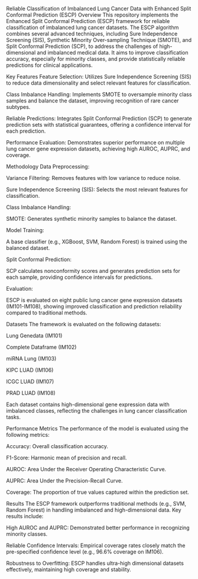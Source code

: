 Reliable Classification of Imbalanced Lung Cancer Data with Enhanced Split Conformal Prediction (ESCP)
Overview
This repository implements the Enhanced Split Conformal Prediction (ESCP) framework for reliable classification of imbalanced lung cancer datasets. The ESCP algorithm combines several advanced techniques, including Sure Independence Screening (SIS), Synthetic Minority Over-sampling Technique (SMOTE), and Split Conformal Prediction (SCP), to address the challenges of high-dimensional and imbalanced medical data. It aims to improve classification accuracy, especially for minority classes, and provide statistically reliable predictions for clinical applications.

Key Features
Feature Selection: Utilizes Sure Independence Screening (SIS) to reduce data dimensionality and select relevant features for classification.

Class Imbalance Handling: Implements SMOTE to oversample minority class samples and balance the dataset, improving recognition of rare cancer subtypes.

Reliable Predictions: Integrates Split Conformal Prediction (SCP) to generate prediction sets with statistical guarantees, offering a confidence interval for each prediction.

Performance Evaluation: Demonstrates superior performance on multiple lung cancer gene expression datasets, achieving high AUROC, AUPRC, and coverage.

Methodology
Data Preprocessing:

Variance Filtering: Removes features with low variance to reduce noise.

Sure Independence Screening (SIS): Selects the most relevant features for classification.

Class Imbalance Handling:

SMOTE: Generates synthetic minority samples to balance the dataset.

Model Training:

A base classifier (e.g., XGBoost, SVM, Random Forest) is trained using the balanced dataset.

Split Conformal Prediction:

SCP calculates nonconformity scores and generates prediction sets for each sample, providing confidence intervals for predictions.

Evaluation:

ESCP is evaluated on eight public lung cancer gene expression datasets (IM101-IM108), showing improved classification and prediction reliability compared to traditional methods.

Datasets
The framework is evaluated on the following datasets:

Lung Genedata (IM101)

Complete Dataframe (IM102)

miRNA Lung (IM103)

KIPC LUAD (IM106)

ICGC LUAD (IM107)

PRAD LUAD (IM108)

Each dataset contains high-dimensional gene expression data with imbalanced classes, reflecting the challenges in lung cancer classification tasks.

Performance Metrics
The performance of the model is evaluated using the following metrics:

Accuracy: Overall classification accuracy.

F1-Score: Harmonic mean of precision and recall.

AUROC: Area Under the Receiver Operating Characteristic Curve.

AUPRC: Area Under the Precision-Recall Curve.

Coverage: The proportion of true values captured within the prediction set.

Results
The ESCP framework outperforms traditional methods (e.g., SVM, Random Forest) in handling imbalanced and high-dimensional data. Key results include:

High AUROC and AUPRC: Demonstrated better performance in recognizing minority classes.

Reliable Confidence Intervals: Empirical coverage rates closely match the pre-specified confidence level (e.g., 96.6% coverage on IM106).

Robustness to Overfitting: ESCP handles ultra-high dimensional datasets effectively, maintaining high coverage and stability.
